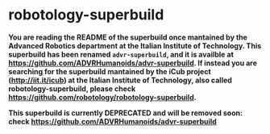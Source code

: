 robotology-superbuild
=====================

**You are reading the README of the superbuild once mantained by the Advanced Robotics department at the Italian Institute of Technology. This superbuild has been renamed `advr-superbuild`, and it is availble at https://github.com/ADVRHumanoids/advr-superbuild. If instead you are searching for the superbuild mantained by the iCub project (http://iit.it/icub) at the Italian Institute of Technology, also called robotology-superbuild, please check https://github.com/robotology/robotology-superbuild.**

**This superbuild is currently DEPRECATED and will be removed soon: check https://github.com/ADVRHumanoids/advr-superbuild**
